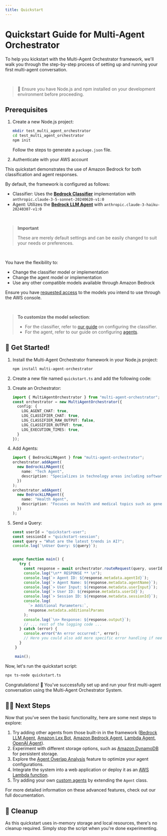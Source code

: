 ```yaml
---
title: Quickstart
---
```

# Quickstart Guide for Multi-Agent Orchestrator

To help you kickstart with the Multi-Agent Orchestrator framework, we'll walk you through the step-by-step process of setting up and running your first multi-agent conversation.

<br>

> 💁 Ensure you have Node.js and npm installed on your development environment before proceeding.

## Prerequisites

1. Create a new Node.js project:
   ```bash
   mkdir test_multi_agent_orchestrator
   cd test_multi_agent_orchestrator
   npm init
   ```
   Follow the steps to generate a `package.json` file.

2. Authenticate with your AWS account


This quickstart demonstrates the use of Amazon Bedrock for both classification and agent responses. 

By default, the framework is configured as follows:
  - Classifier: Uses the **[Bedrock Classifier](/multi-agent-orchestrator/classifiers/built-in/bedrock-classifier/)** implementation with `anthropic.claude-3-5-sonnet-20240620-v1:0`
  - Agent: Utilizes the **[Bedrock LLM Agent](/multi-agent-orchestrator/agents/built-in/bedrock-llm-agent)** with `anthropic.claude-3-haiku-20240307-v1:0`

<br>

> **Important**
> 
>   These are merely default settings and can be easily changed to suit your needs or preferences. 

<br>

You have the flexibility to:
  - Change the classifier model or implementation
  - Change the agent model or implementation
  - Use any other compatible models available through Amazon Bedrock

Ensure you have [requested access](https://docs.aws.amazon.com/bedrock/latest/userguide/model-access.html) to the models you intend to use through the AWS console.

<br>

> **To customize the model selection**:
>   - For the classifier, refer to [our guide](/multi-agent-orchestrator/classifiers/overview) on configuring the classifier.
>   - For the agent, refer to our guide on configuring [agents](/multi-agent-orchestrator/agents/overview).

## 🚀 Get Started!

1. Install the Multi-Agent Orchestrator framework in your Node.js project:
   ```bash
   npm install multi-agent-orchestrator
   ```

2. Create a new file named `quickstart.ts` and add the following code:

3. Create an Orchestrator:
   ```typescript
   import { MultiAgentOrchestrator } from "multi-agent-orchestrator";
   const orchestrator = new MultiAgentOrchestrator({
     config: {
       LOG_AGENT_CHAT: true,
       LOG_CLASSIFIER_CHAT: true,
       LOG_CLASSIFIER_RAW_OUTPUT: false,
       LOG_CLASSIFIER_OUTPUT: true,
       LOG_EXECUTION_TIMES: true,
     }
   });
   ```

4. Add Agents:
   ```typescript
   import { BedrockLLMAgent } from "multi-agent-orchestrator";
   orchestrator.addAgent(
     new BedrockLLMAgent({
       name: "Tech Agent",
       description: "Specializes in technology areas including software development, hardware, AI, cybersecurity, blockchain, cloud computing, emerging tech innovations, and pricing/costs related to technology products and services.",
     })
   );
   orchestrator.addAgent(
     new BedrockLLMAgent({
       name: "Health Agent",
       description: "Focuses on health and medical topics such as general wellness, nutrition, diseases, treatments, mental health, fitness, healthcare systems, and medical terminology or concepts.",
     })
   );
   ```

5. Send a Query:
   ```typescript
   const userId = "quickstart-user";
   const sessionId = "quickstart-session";
   const query = "What are the latest trends in AI?";
   console.log(`\nUser Query: ${query}`);


   async function main() {
      try {
        const response = await orchestrator.routeRequest(query, userId, sessionId);
        console.log("\n** RESPONSE ** \n");
        console.log(`> Agent ID: ${response.metadata.agentId}`);
        console.log(`> Agent Name: ${response.metadata.agentName}`);
        console.log(`> User Input: ${response.metadata.userInput}`);
        console.log(`> User ID: ${response.metadata.userId}`);
        console.log(`> Session ID: ${response.metadata.sessionId}`);
        console.log(
          `> Additional Parameters:`,
          response.metadata.additionalParams
        );
        console.log(`\n> Response: ${response.output}`);
        // ... rest of the logging code ...
      } catch (error) {
        console.error("An error occurred:", error);
        // Here you could also add more specific error handling if needed
      }
    }

    main();
   ```

Now, let's run the quickstart script:
```bash
npx ts-node quickstart.ts
```

Congratulations! 🎉
You've successfully set up and run your first multi-agent conversation using the Multi-Agent Orchestrator System.

## 👨‍💻 Next Steps

Now that you've seen the basic functionality, here are some next steps to explore:

1. Try adding other agents from those built-in in the framework ([Bedrock LLM Agent](/multi-agent-orchestrator/agents/built-in/bedrock-llm-agent), [Amazon Lex Bot](/multi-agent-orchestrator/agents/built-in/lex-bot-agent), [Amazon Bedrock Agent](/multi-agent-orchestrator/agents/built-in/amazon-bedrock-agent), [Lambda Agent](/multi-agent-orchestrator/agents/built-in/lambda-agent), [OpenAI Agent](/multi-agent-orchestrator/agents/built-in/openai-agent)).
2. Experiment with different storage options, such as [Amazon DynamoDB](/multi-agent-orchestrator/storage/dynamodb) for persistent storage.
3. Explore the [Agent Overlap Analysis](/multi-agent-orchestrator/advanced-features/agent-overlap) feature to optimize your agent configurations.
4. Integrate the system into a web application or deploy it as an [AWS Lambda function](/multi-agent-orchestrator/deployment/aws-lambda).
5. Try adding your own [custom agents](/multi-agent-orchestrator/agents/custom-agents) by extending the `Agent` class.

For more detailed information on these advanced features, check out our full documentation.

## 🧹 Cleanup

As this quickstart uses in-memory storage and local resources, there's no cleanup required. Simply stop the script when you're done experimenting.